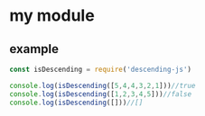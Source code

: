 # my module

## example

```js
const isDescending = require('descending-js') 

console.log(isDescending([5,4,4,3,2,1]))//true
console.log(isDescending([1,2,3,4,5]))//false
console.log(isDescending([]))//[]
```
